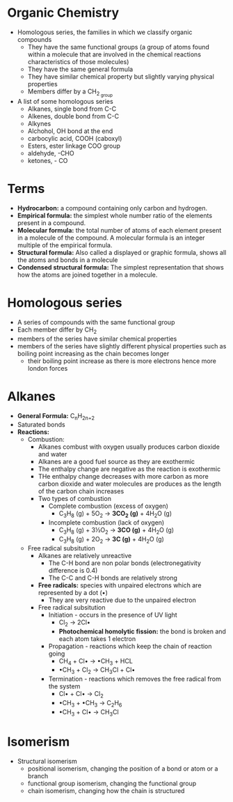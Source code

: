 # Organic Chemistry
- Homologous series, the families in which we classify organic compounds
  - They have the same functional groups (a group of atoms found within a molecule that are involved in the chemical reactions characteristics of those molecules)
  - They have the same general formula
  - They have similar chemical property but slightly varying physical properties
  - Members differ by a CH<sub>2<sub> group
- A list of some homologous series
  - Alkanes, single bond from C-C
  - Alkenes, double bond from C-C
  - Alkynes
  - Alchohol, OH bond at the end
  - carbocylic acid, COOH (caboxyl)
  - Esters, ester linkage COO group
  - aldehyde, -CHO
  - ketones, - CO 

# Terms
- **Hydrocarbon:** a compound containing only carbon and hydrogen.
- **Empirical formula:** the simplest whole number ratio of the elements present in a compound.
- **Molecular formula:** the total number of atoms of each element present in a molecule of the compound. A molecular formula is an integer multiple of the empirical formula.
- **Structural formula:** Also called a displayed or graphic formula, shows all the atoms and bonds in a molecule
- **Condensed structural formula:** The simplest representation that shows how the atoms are joined together in a molecule.

# Homologous series
- A series of compounds with the same functional group
- Each member differ by CH<sub>2<sub>
- members of the series have similar chemical properties
- members of the series have slightly different physical properties such as boiling point increasing as the chain becomes longer 
  - their boiling point increase as there is more electrons hence more london forces


# Alkanes
- **General Formula:** C<sub>n</sub>H<sub>2n+2</sub>
- Saturated bonds
- **Reactions:**
  - Combustion:
    - Alkanes combust with oxygen usually produces carbon dioxide and water
    - Alkanes are a good fuel source as they are exothermic
    - The enthalpy change are negative as the reaction is exothermic
    - THe enthalpy change decreases with more carbon as more carbon dioxide and water molecules are produces as the length of the carbon chain increases
    - Two types of combustion
      - Complete combustion (excess of oxygen)
        - C<sub>3</sub>H<sub>8</sub> (g) + 5O<sub>2</sub> -> **3CO<sub>2</sub> (g)** + 4H<sub>2</sub>O (g)
      - Incomplete combustion (lack of oxygen) 
        - C<sub>3</sub>H<sub>8</sub> (g) + 3½O<sub>2</sub> -> **3CO (g)** + 4H<sub>2</sub>O (g)
        - C<sub>3</sub>H<sub>8</sub> (g) + 2O<sub>2</sub> -> **3C (g)** + 4H<sub>2</sub>O (g)
  - Free radical subsitution
    - Alkanes are relatively unreactive
      - The C-H bond are non polar bonds (electronegativity difference is 0.4)
      - The C-C and C-H bonds are relatively strong
    - **Free radicals:** species with unpaired electrons which are represented by a dot (•)
      - They are very reactive due to the unpaired electron
    - Free radical subsitution
      - Initiation - occurs in the presence of UV light
        - Cl<sub>2</sub> -> 2Cl•
        - **Photochemical homolytic fission:** the bond is broken and each atom takes 1 electron
      - Propagation - reactions which keep the chain of reaction going
        - CH<sub>4</sub> + Cl• -> •CH<sub>3</sub> + HCL
        - •CH<sub>3</sub> + Cl<sub>2</sub> -> CH<sub>3</sub>Cl + Cl•
      - Termination - reactions which removes the free radical from the system
        - Cl• + Cl• -> Cl<sub>2</sub>
        - •CH<sub>3</sub> + •CH<sub>3</sub> -> C<sub>2</sub>H<sub>6</sub>
        - •CH<sub>3</sub> + Cl• -> CH<sub>3</sub>Cl

# Isomerism
- Structural isomerism
  - positional isomerism, changing the position of a bond or atom or a branch
  - functional group isomerism, changing the functional group 
  - chain isomerism, changing how the chain is structured 

